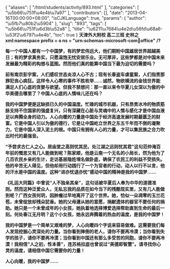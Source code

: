 {
    "aliases": [
        "/html/students/activity/893.html"
    ],
    "categories": [
        "\u5b66\u751f\u4e4b\u7a97"
    ],
    "contributors": [],
    "date": "2013-04-16T00:00:00+08:00",
    "isCJKLanguage": true,
    "params": {
        "author": "\u5fb7\u80b2\u5904"
    },
    "slug": "893",
    "tags": [
        "\u5b66\u751f\u6d3b\u52a8"
    ],
    "title": "\u6211\u7684\u4e2d\u56fd\u68a6-\u53f2\u6797\u4e4b",
    "toc": true
}
**天津外大附校 高二三班 史林之xml:namespace prefix = o ns = "urn:schemas-microsoft-com:office:office" /?**

**每一个中国人都有一个中国梦，有的梦宏伟远大，他们期盼中国雄居世界超越美日；有的梦求真务实，只愿温饱无忧安居乐业。无可厚非，这些梦都是对中国未来发展最为精彩的构想与蓝图。然而他们真的能算中国当下最为迫切的需要吗？**

**前有南京彭宇案，人们感叹世态炎凉人心不古；现有长春盗车虐童案，人们指责那罪犯丧心病狂。这样令人心寒的事件不胜枚举……诚然，物欲横流的金钱世界能满足人们心底的贪婪与欲望。但我不禁想问：那一直以来令华夏儿女深以为傲的中华美德去哪里了？中国人心底的人情味儿还在吗？**

**我的中国梦便是这缺损已久的中国温度。忙碌的城市机器，只有昂贵冰冷的物质筋脉支持不住国家的强盛复兴，只有深藏在心脏与灵魂中的人情与感化才是中国血液足以奔腾全身的动力。人心向暖的力量是中国处于经济高速发展时期最匮乏的财富。它是中国人引以为傲的德行，它是让中国屹立世界之东五千年而不倒的凝聚力，它是中国人深入泥土的根。中国只有拥有人心的力量，才可以集民族之合力吹出时代的最强音。**

**“予尝求古仁人之心。居庙堂之高则忧其民，处江湖之远则忧其君”这句范仲淹百年前的慨思又有几人能做到呢？陈家顺，他是云南一个无名的小局长，然为他为了几百农民乡亲的生计，走访基层隐姓埋名做卧底，确保了农民工的利益不受损失。他的辛苦无人得见，但他却用行动践行了一个为官者的行动，动人以行不以言，他的汗水是中国的温度。这种“进亦忧退亦忧”感动中国的精神是我的中国梦……**

**《礼运大同篇》中曾说“人不独亲其亲”，这句话被华夏后人奉为中华的道德准则。然而这种泛爱众人，无私忘我的品质在如今当下的残酷现实里，又有几人能做到呢？广西女孩何玥，因肿瘤过早地离开了这个世界。她，恰似一朵凋零的玉兰花苞，未曾绽放却残朵犹香。她的父母遵从她的意愿，捐献遗体的器官不要任何的捐助。她只是一个未曾成年的小女孩，她执着地选择博爱选择帮助直到生命的最后一刻。何处春江无月明？这个小女孩，她永远奔腾着的热血的温度，是我的中国梦！**

**我的中国梦是一个简单又艰难的梦，人心向暖四个字说来容易做难。这需要我们每人发现挖掘心灵深处的力量。当你看到摔倒的老人，请你不要再冷漠；当你看到失学的孩子，请你不要再冷漠；当你看到中国还有那么多受苦的同胞，请你不要再冷漠！我相信“人之初，性本善”，连苏格拉底也曾说过“美德即智慧”。请寻找你心灵的温度，请相信中国它需要你的力量！**

**人心向暖，我的中国梦……**

